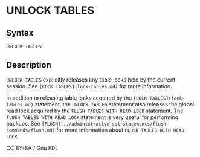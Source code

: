 
# UNLOCK TABLES

## Syntax


```
UNLOCK TABLES
```


## Description


`UNLOCK TABLES` explicitly releases any table locks held by the
current session. See `[LOCK TABLES](lock-tables.md)` for more information.


In addition to releasing table locks acquired by the `[LOCK TABLES](lock-tables.md)` statement, the `UNLOCK TABLES` statement also releases the global read lock acquired by the `FLUSH TABLES WITH READ LOCK` statement. The `FLUSH TABLES WITH READ LOCK` statement is very useful for performing backups. See `[FLUSH](../administrative-sql-statements/flush-commands/flush.md)` for more information about `FLUSH TABLES WITH READ LOCK`.


CC BY-SA / Gnu FDL

